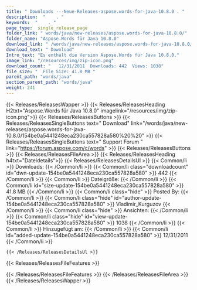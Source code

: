 ```yaml
---
title: " Downloads ---Neue-Releases-aspose.words-for-java-10.8.0 . "
description:  "    . " 
keywords:  "    . " 
page_type:  single_release_page
folder_link: " words/java/new-releases/aspose.words-for-java-10.8.0/"
folder_name: "Aspose.Words für Java 10.8.0"
download_link: " /words/java/new-releases/aspose.words-for-java-10.8.0/154be0a5441248eca230ca557828a580"
download_text: " Download"
Intro_text: "Es enthält die Version Aspose.Words für Java 10.8.0."
image_link: "/resources/img/zip-icon.png"
download_count: "   12/31/2011  Downloads: 442  Views: 1038"
file_size: "  File Size: 41.8 MB "
parent_path: "words/java"
section_parent_path: "words/java"
weight: 241
---
```


{{< Releases/ReleasesWapper >}}
  {{< Releases/ReleasesHeading H2txt="Aspose.Words für Java 10.8.0" imagelink="/resources/img/zip-icon.png">}}
  {{< Releases/ReleasesButtons >}}
    {{< Releases/ReleasesSingleButtons text=" Download" link="/words/java/new-releases/aspose.words-for-java-10.8.0/154be0a5441248eca230ca557828a580%20%20" >}}
    {{< Releases/ReleasesSingleButtons text=" Support Forum " link="https://forum.aspose.com/c/words" >}}
  {{< Releases/ReleasesButtons >}}
  {{< Releases/ReleasesFileArea >}}
    {{< Releases/ReleasesHeading h4txt="Dateidetails">}}
    {{< Releases/ReleasesDetailsUl >}}
            {{< Common/li >}} Downloads: {{< /Common/li >}}
      {{< Common/li class="downloadcount" id="dwn-update-154be0a5441248eca230ca557828a580" >}} 442 {{< /Common/li >}}
      {{< Common/li >}} Dateigröße: {{< /Common/li >}}
      {{< Common/li id="size-update-154be0a5441248eca230ca557828a580" >}} 41.8 MB {{< /Common/li >}} 
      {{< Common/li  class="hide" >}} Posted By: {{< /Common/li >}} 
      {{< Common/li class="hide" id="author-update-154be0a5441248eca230ca557828a580" >}} Vladimir_Kurguzov {{< /Common/li >}}
      {{< Common/li class="hide" >}} Ansichten: {{< /Common/li >}}
      {{< Common/li class="hide" id="view-update-154be0a5441248eca230ca557828a580" >}} 1038 {{< /Common/li >}}
      {{< Common/li >}} Hinzugefügt am: {{< /Common/li >}}
      {{< Common/li id="added-update-154be0a5441248eca230ca557828a580" >}} 12/31/2011 {{< /Common/li >}} 

    {{< /Releases/ReleasesDetailsUl >}}

  {{< Releases/ReleasesFileFeatures >}}
      
  {{< /Releases/ReleasesFileFeatures >}}
 {{< /Releases/ReleasesFileArea >}}
{{< /Releases/ReleasesWapper >}}



